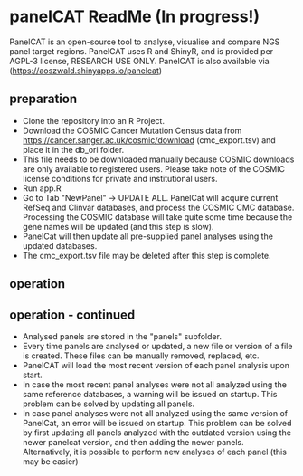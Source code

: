 # panelCAT ReadMe (In progress!)
PanelCAT is an open-source tool to analyse, visualise and compare NGS panel target regions. 
PanelCAT uses R and ShinyR, and is provided per AGPL-3 license, RESEARCH USE ONLY.
PanelCAT is also available via (https://aoszwald.shinyapps.io/panelcat)
## preparation
- Clone the repository into an R Project.
- Download the COSMIC Cancer Mutation Census data from https://cancer.sanger.ac.uk/cosmic/download (cmc_export.tsv) and place it in the db_ori folder.
- This file needs to be downloaded manually because COSMIC downloads are only available to registered users. Please take note of the COSMIC license conditions for private and institutional users. 
- Run app.R
- Go to Tab "NewPanel" -> UPDATE ALL. PanelCat will acquire current RefSeq and Clinvar databases, and process the COSMIC CMC database. Processing the COSMIC database will take quite some time because the gene names will be updated (and this step is slow).
- PanelCat will then update all pre-supplied panel analyses using the updated databases.
- The cmc_export.tsv file may be deleted after this step is complete.
## operation

## operation - continued
- Analysed panels are stored in the "panels" subfolder.
- Every time panels are analysed or updated, a new file or version of a file is created. These files can be manually removed, replaced, etc.
- PanelCAT will load the most recent version of each panel analysis upon start.
- In case the most recent panel analyses were not all analyzed using the same reference databases, a warning will be issued on startup. This problem can be solved by updating all panels.
- In case panel analyses were not all analyzed using the same version of PanelCat, an error will be issued on startup. This problem can be solved by first updating all panels analyzed with the outdated version using the newer panelcat version, and then adding the newer panels. Alternatively, it is possible to perform new analyses of each panel (this may be easier)
